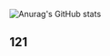 ![Anurag's GitHub stats](https://github-readme-stats.vercel.app/api?username=HeronZing&theme=dark&show_icons=true)

## 121
